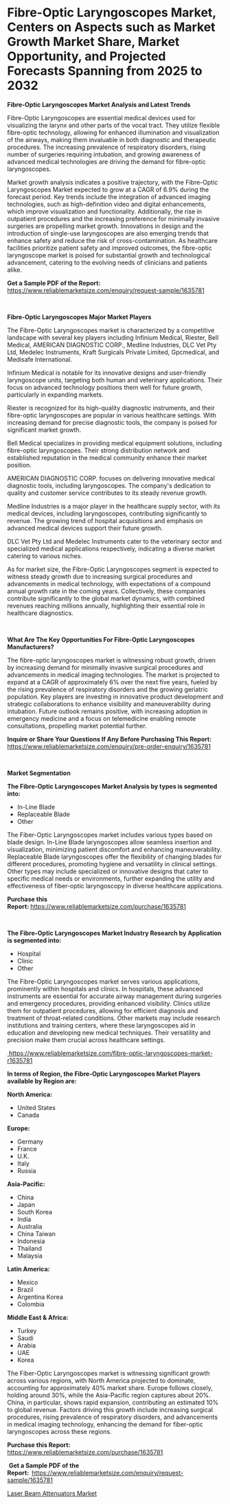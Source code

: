 <p><h1>Fibre-Optic Laryngoscopes Market, Centers on Aspects such as Market Growth Market Share, Market Opportunity, and Projected Forecasts Spanning from 2025 to 2032</h1></p><p><strong>Fibre-Optic Laryngoscopes Market Analysis and Latest Trends</strong></p>
<p><p>Fibre-Optic Laryngoscopes are essential medical devices used for visualizing the larynx and other parts of the vocal tract. They utilize flexible fibre-optic technology, allowing for enhanced illumination and visualization of the airways, making them invaluable in both diagnostic and therapeutic procedures. The increasing prevalence of respiratory disorders, rising number of surgeries requiring intubation, and growing awareness of advanced medical technologies are driving the demand for fibre-optic laryngoscopes.</p><p>Market growth analysis indicates a positive trajectory, with the Fibre-Optic Laryngoscopes Market expected to grow at a CAGR of 6.9% during the forecast period. Key trends include the integration of advanced imaging technologies, such as high-definition video and digital enhancements, which improve visualization and functionality. Additionally, the rise in outpatient procedures and the increasing preference for minimally invasive surgeries are propelling market growth. Innovations in design and the introduction of single-use laryngoscopes are also emerging trends that enhance safety and reduce the risk of cross-contamination. As healthcare facilities prioritize patient safety and improved outcomes, the fibre-optic laryngoscope market is poised for substantial growth and technological advancement, catering to the evolving needs of clinicians and patients alike.</p></p>
<p><strong>Get a Sample PDF of the Report:&nbsp;</strong> <a href="https://www.reliablemarketsize.com/enquiry/request-sample/1635781?utm_campaign=2808&utm_medium=2&utm_source=Github&utm_content=ia&utm_term=23032025&utm_id=fibre-optic-laryngoscopes">https://www.reliablemarketsize.com/enquiry/request-sample/1635781</a></p>
<p>&nbsp;</p>
<p><strong>Fibre-Optic Laryngoscopes Major Market Players</strong></p>
<p><p>The Fibre-Optic Laryngoscopes market is characterized by a competitive landscape with several key players including Infinium Medical, Riester, Bell Medical, AMERICAN DIAGNOSTIC CORP., Medline Industries, DLC Vet Pty Ltd, Medelec Instruments, Kraft Surgicals Private Limited, Gpcmedical, and Medisafe International. </p><p>Infinium Medical is notable for its innovative designs and user-friendly laryngoscope units, targeting both human and veterinary applications. Their focus on advanced technology positions them well for future growth, particularly in expanding markets.</p><p>Riester is recognized for its high-quality diagnostic instruments, and their fibre-optic laryngoscopes are popular in various healthcare settings. With increasing demand for precise diagnostic tools, the company is poised for significant market growth.</p><p>Bell Medical specializes in providing medical equipment solutions, including fibre-optic laryngoscopes. Their strong distribution network and established reputation in the medical community enhance their market position.</p><p>AMERICAN DIAGNOSTIC CORP. focuses on delivering innovative medical diagnostic tools, including laryngoscopes. The company's dedication to quality and customer service contributes to its steady revenue growth.</p><p>Medline Industries is a major player in the healthcare supply sector, with its medical devices, including laryngoscopes, contributing significantly to revenue. The growing trend of hospital acquisitions and emphasis on advanced medical devices support their future growth.</p><p>DLC Vet Pty Ltd and Medelec Instruments cater to the veterinary sector and specialized medical applications respectively, indicating a diverse market catering to various niches.</p><p>As for market size, the Fibre-Optic Laryngoscopes segment is expected to witness steady growth due to increasing surgical procedures and advancements in medical technology, with expectations of a compound annual growth rate in the coming years. Collectively, these companies contribute significantly to the global market dynamics, with combined revenues reaching millions annually, highlighting their essential role in healthcare diagnostics.</p></p>
<p>&nbsp;</p>
<p><strong>What Are The Key Opportunities For Fibre-Optic Laryngoscopes Manufacturers?</strong></p>
<p><p>The fibre-optic laryngoscopes market is witnessing robust growth, driven by increasing demand for minimally invasive surgical procedures and advancements in medical imaging technologies. The market is projected to expand at a CAGR of approximately 6% over the next five years, fueled by the rising prevalence of respiratory disorders and the growing geriatric population. Key players are investing in innovative product development and strategic collaborations to enhance visibility and maneuverability during intubation. Future outlook remains positive, with increasing adoption in emergency medicine and a focus on telemedicine enabling remote consultations, propelling market potential further.</p></p>
<p><strong>Inquire or Share Your Questions If Any Before Purchasing This Report:</strong> <a href="https://www.reliablemarketsize.com/enquiry/pre-order-enquiry/1635781?utm_campaign=2808&utm_medium=2&utm_source=Github&utm_content=ia&utm_term=23032025&utm_id=fibre-optic-laryngoscopes">https://www.reliablemarketsize.com/enquiry/pre-order-enquiry/1635781</a></p>
<p>&nbsp;</p>
<p><strong>Market Segmentation</strong></p>
<p><strong>The Fibre-Optic Laryngoscopes Market Analysis by types is segmented into:</strong></p>
<p><ul><li>In-Line Blade</li><li>Replaceable Blade</li><li>Other</li></ul></p>
<p><p>The Fiber-Optic Laryngoscopes market includes various types based on blade design. In-Line Blade laryngoscopes allow seamless insertion and visualization, minimizing patient discomfort and enhancing maneuverability. Replaceable Blade laryngoscopes offer the flexibility of changing blades for different procedures, promoting hygiene and versatility in clinical settings. Other types may include specialized or innovative designs that cater to specific medical needs or environments, further expanding the utility and effectiveness of fiber-optic laryngoscopy in diverse healthcare applications.</p></p>
<p><strong>Purchase this Report:&nbsp;</strong><a href="https://www.reliablemarketsize.com/purchase/1635781?utm_campaign=2808&utm_medium=2&utm_source=Github&utm_content=ia&utm_term=23032025&utm_id=fibre-optic-laryngoscopes">https://www.reliablemarketsize.com/purchase/1635781</a></p>
<p>&nbsp;</p>
<p><strong>The Fibre-Optic Laryngoscopes Market Industry Research by Application is segmented into:</strong></p>
<p><ul><li>Hospital</li><li>Clinic</li><li>Other</li></ul></p>
<p><p>The Fibre-Optic Laryngoscopes market serves various applications, prominently within hospitals and clinics. In hospitals, these advanced instruments are essential for accurate airway management during surgeries and emergency procedures, providing enhanced visibility. Clinics utilize them for outpatient procedures, allowing for efficient diagnosis and treatment of throat-related conditions. Other markets may include research institutions and training centers, where these laryngoscopes aid in education and developing new medical techniques. Their versatility and precision make them crucial across healthcare settings.</p></p>
<p><a href="https://www.reliablemarketsize.com/fibre-optic-laryngoscopes-market-r1635781?utm_campaign=2808&utm_medium=2&utm_source=Github&utm_content=ia&utm_term=23032025&utm_id=fibre-optic-laryngoscopes">&nbsp;https://www.reliablemarketsize.com/fibre-optic-laryngoscopes-market-r1635781</a></p>
<p><strong>In terms of Region, the Fibre-Optic Laryngoscopes Market Players available by Region are:</strong></p>
<p>
    <p> <strong> North America: </strong>
        <ul>
            <li>United States</li>
            <li>Canada</li>
        </ul>
        </p> 
    <p> <strong> Europe: </strong>
        <ul>
            <li>Germany</li>
            <li>France</li>
            <li>U.K.</li>
            <li>Italy</li>
            <li>Russia</li>
        </ul>
        </p> 
    <p> <strong> Asia-Pacific: </strong>
        <ul>
            <li>China</li>
            <li>Japan</li>
            <li>South Korea</li>
            <li>India</li>
            <li>Australia</li>
            <li>China Taiwan</li>
            <li>Indonesia</li>
            <li>Thailand</li>
            <li>Malaysia</li>
        </ul>
        </p> 
    <p> <strong> Latin America: </strong>
        <ul>
            <li>Mexico</li>
            <li>Brazil</li>
            <li>Argentina Korea</li>
            <li>Colombia</li>
        </ul>
        </p> 
    <p> <strong> Middle East & Africa: </strong>
        <ul>
            <li>Turkey</li>
            <li>Saudi</li>
            <li>Arabia</li>
            <li>UAE</li>
            <li>Korea</li>
        </ul>
    </p>
    </p>
<p><p>The Fiber-Optic Laryngoscopes market is witnessing significant growth across various regions, with North America projected to dominate, accounting for approximately 40% market share. Europe follows closely, holding around 30%, while the Asia-Pacific region captures about 20%. China, in particular, shows rapid expansion, contributing an estimated 10% to global revenue. Factors driving this growth include increasing surgical procedures, rising prevalence of respiratory disorders, and advancements in medical imaging technology, enhancing the demand for fiber-optic laryngoscopes across these regions.</p></p>
<p><strong>Purchase this Report: </strong><a href="https://www.reliablemarketsize.com/purchase/1635781?utm_campaign=2808&utm_medium=2&utm_source=Github&utm_content=ia&utm_term=23032025&utm_id=fibre-optic-laryngoscopes">https://www.reliablemarketsize.com/purchase/1635781</a></p>
<p>&nbsp;<strong>Get a Sample PDF of the Report:&nbsp;&nbsp;</strong><a href="https://www.reliablemarketsize.com/enquiry/request-sample/1635781?utm_campaign=2808&utm_medium=2&utm_source=Github&utm_content=ia&utm_term=23032025&utm_id=fibre-optic-laryngoscopes">https://www.reliablemarketsize.com/enquiry/request-sample/1635781</a></p>
<p><strong></strong></p>
<p><p><a href="https://github.com/saroarmaicky/Market-Research-Report-List-1/blob/main/laser-beam-attenuators-market.md?utm_campaign=2808&utm_medium=2&utm_source=Github&utm_content=ia&utm_term=23032025&utm_id=fibre-optic-laryngoscopes">Laser Beam Attenuators Market</a></p></p>
